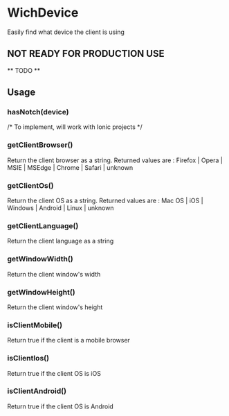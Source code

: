 # WichDevice
Easily find what device the client is using

## NOT READY FOR PRODUCTION USE ##

** TODO **

## Usage
### hasNotch(device)
/* To implement, will work with Ionic projects */

### getClientBrowser()
Return the client browser as a string. Returned values are :
Firefox | Opera | MSIE | MSEdge | Chrome | Safari | unknown

### getClientOs()
Return the client OS as a string. Returned values are :
Mac OS | iOS | Windows | Android | Linux | unknown

### getClientLanguage()
Return the client language as a string

### getWindowWidth()
Return the client window's width

### getWindowHeight()
Return the client window's height

### isClientMobile()
Return true if the client is a mobile browser

### isClientIos()
Return true if the client OS is iOS

### isClientAndroid()
Return true if the client OS is Android
